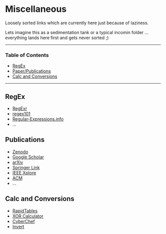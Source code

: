 # Miscellaneous
Loosely sorted links which are currently here just because of laziness.

Lets imagine this as a sedimentation tank or a typical incomin folder ... everything lands here first and gets never sorted ;)

---

### Table of Contents
- [RegEx](#regex)
- [Paper/Publications](#publications)
- [Calc and Conversions](#cals-and-conversions)
---

## RegEx
- [RegExr](https://regexr.com/)
- [regex101](https://regex101.com/)
- [Regular-Expressions.info](https://www.regular-expressions.info/refcapture.html)
- ...


## Publications
- [Zenodo](https://zenodo.org/)
- [Google Scholar](https://scholar.google.com/)
- [arXiv](https://arxiv.org/)
- [Springer Link](https://link.springer.com/)
- [IEEE Xplore](https://ieeexplore.ieee.org/)
- [ACM](https://www.acm.org/)
- ...

## Calc and Conversions
- [RapidTables](https://www.rapidtables.com/)
- [XOR Calculator](https://xor.pw/)
- [CyberChef](https://gchq.github.io/CyberChef/)
- [Invert](https://tomeko.net/online_tools/inv.php)
